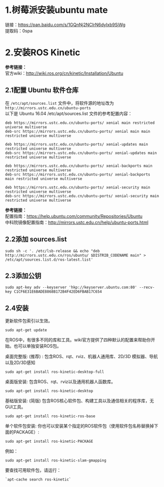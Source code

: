 # 1.树莓派安装ubuntu mate
链接：https://pan.baidu.com/s/1GQnNj2NCIrN6dyIxb9SjWg   
提取码：0spa 

# 2.安装ROS Kinetic
__参考链接：__  
官方wiki：http://wiki.ros.org/cn/kinetic/Installation/Ubuntu
## 2.1配置 Ubuntu 软件仓库
在 `/etc/apt/sources.list` 文件中，将软件源的地址改为 `http://mirrors.ustc.edu.cn/ubuntu-ports`  
以下是 Ubuntu 16.04 /etc/apt/sources.list 文件的参考配置内容：
```
deb https://mirrors.ustc.edu.cn/ubuntu-ports/ xenial main restricted universe multiverse
deb-src https://mirrors.ustc.edu.cn/ubuntu-ports/ xenial main main restricted universe multiverse

deb https://mirrors.ustc.edu.cn/ubuntu-ports/ xenial-updates main restricted universe multiverse
deb-src https://mirrors.ustc.edu.cn/ubuntu-ports/ xenial-updates main restricted universe multiverse

deb https://mirrors.ustc.edu.cn/ubuntu-ports/ xenial-backports main restricted universe multiverse
deb-src https://mirrors.ustc.edu.cn/ubuntu-ports/ xenial-backports main restricted universe multiverse

deb https://mirrors.ustc.edu.cn/ubuntu-ports/ xenial-security main restricted universe multiverse
deb-src https://mirrors.ustc.edu.cn/ubuntu-ports/ xenial-security main restricted universe multiverse
```

__参考链接：__  
配置指南：https://help.ubuntu.com/community/Repositories/Ubuntu  
中科院镜像配置指南：http://mirrors.ustc.edu.cn/help/ubuntu-ports.html

## 2.2添加 sources.list
```
sudo sh -c '. /etc/lsb-release && echo "deb http://mirrors.ustc.edu.cn/ros/ubuntu/ $DISTRIB_CODENAME main" > /etc/apt/sources.list.d/ros-latest.list'
```

## 2.3添加公钥
```
sudo apt-key adv --keyserver 'hkp://keyserver.ubuntu.com:80' --recv-key C1CF6E31E6BADE8868B172B4F42ED6FBAB17C654
```

## 2.4安装
更新软件包索引以生效。  
```
sudo apt-get update
``` 
在ROS中，有很多不同的库和工具。wiki官方提供了四种默认的配置来帮助你开始。也可以单独安装ROS包。  

桌面完整版: (推荐) : 包含ROS、rqt、rviz、机器人通用库、2D/3D 模拟器、导航以及2D/3D感知
```
sudo apt-get install ros-kinetic-desktop-full
```

桌面版安装: 包含ROS、rqt、rviz以及通用机器人函数库。  
```
sudo apt-get install ros-kinetic-desktop
```

基础版安装: (简版) 包含ROS核心软件包、构建工具以及通信相关的程序库，无GUI工具。  
```
sudo apt-get install ros-kinetic-ros-base
```

单个软件包安装: 你也可以安装某个指定的ROS软件包（使用软件包名称替换掉下面的PACKAGE）:  
```
sudo apt-get install ros-kinetic-PACKAGE
```
例如：
```
sudo apt-get install ros-kinetic-slam-gmapping
```
要查找可用软件包，请运行：  

    `apt-cache search ros-kinetic`
